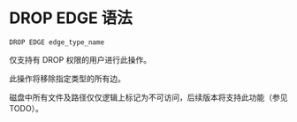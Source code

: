 # DROP EDGE 语法

```
DROP EDGE edge_type_name
```

仅支持有 DROP 权限的用户进行此操作。

此操作将移除指定类型的所有边。

磁盘中所有文件及路径仅仅逻辑上标记为不可访问，后续版本将支持此功能（参见 TODO）。
